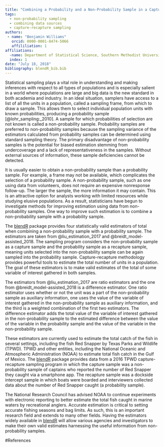 ```yaml
---
title: "Combining a Probability and a Non-Probability Sample in a Capture-Recapture Setting"
tags:
  - non-probability sampling
  - combining data sources
  - capture-recapture sampling
authors: 
 - name: "Benjamin Williams"
   orcid: 0000-0001-8474-5066
   affililiation: 1
affiliations:
  -name: Department of Statistical Science, Southern Methodist University
  index: 1
date: "July 18, 2018"
bibliography: blendR_bib.bib
---
```



Statistical sampling plays a vital role in understanding and making inferences with respect to all types of populations and is especially salient in a world where populations are large and big data is the new standard in both academia and industry. In an ideal situation, samplers have access to a list of all the units in a population, called a sampling frame, from which to draw a sample. This allows them to select individual population units with known probabilities, producing a probability sample [@lohr_sampling:_2010]. A sample for which probabilities of selection are not known is called a non-probability sample. Probability samples are preferred to non-probability samples because the sampling variance of the estimators calculated from probability samples can be determined using standard sampling theory. The primary disadvantage of non-probability samples is the potential for biased estimation stemming from undercoverage and a lack of representativeness in the samples. Without external sources of information, these sample deficiencies cannot be detected.

It is usually easier to obtain a non-probability sample than a probability sample. For example, a frame may not be available, which complicates the selection of a probability sample. A non-probability sample, such as one using data from volunteers, does not require an expensive nonresponse follow-up. The larger the sample, the more information it may contain. This is an attractive option for analysts working with limited resources while studying elusive populations. As a result, statisticians have begun to investigate methods for improving estimation using data from non-probability samples. One way to improve such estimation is to combine a non-probability sample with a probability sample.

The [blendR](https://github.com/williamsbenjamin/blendR) package provides four statistically valid estimators of total when combining a non-probability sample with a probability sample. The estimators are taken from @liu_estimation_2017 and @breidt_model-assisted_2018. The sampling program considers the non-probability sample as a capture sample and the probability sample as a recapture sample, meaning units selected into the non-probability sample can be again sampled into the probability sample. Capture-recapture methodology provides powerful tools to estimate the total number of units in a population. The goal of these estimators is to make valid estimates of the total of some variable of interest gathered in both samples.

The estimators from @liu_estimation_2017 are ratio estimators and the one from @breidt_model-assisted_2018 is a difference estimator. One ratio estimator uses whether or not the unit was a part of the non-probability sample as auxiliary information, one uses the value of the variable of interest gathered in the non-probability sample as auxiliary information, and the third is a weighted combination of the first two estimators. The difference estimator adds the total value of the variable of interest gathered in the non-probability sample to the estimated difference between the value of the variable in the probability sample and the value of the variable in the non-probability sample.

These estimators are currently used to estimate the total catch of the fish in several settings, including the fish Red Snapper by Texas Parks and Wildlife (TPWD). TPWD and other entities, including the National Oceanic and Atmospheric Administration (NOAA) to estimate total fish catch in the Gulf of Mexico. The [blendR](https://github.com/williamsbenjamin/blendR) package provides data from a 2016 TPWD capture-recapture sampling program in which the capture sample was a non-probability sample of captains who reported the number of Red Snapper they caught via a smartphone app. The recapture sample was a dockside intercept sample in which boats were boarded and interviewers collected data about the number of Red Snapper caught (a probability sample).

The National Research Council has advised NOAA to continue experiments with electronic reporting to better estimate the total fish caught in marine waters by recreational anglers. Accurate estimation is critical to setting accurate fishing seasons and bag limits. As such, this is an important research field and extends to many other fields. Having the estimators widely available in [blendR](https://github.com/williamsbenjamin/blendR) will allow various agencies and investigators to make their own valid estimates harnessing the useful information from non-probability samples.

#References

